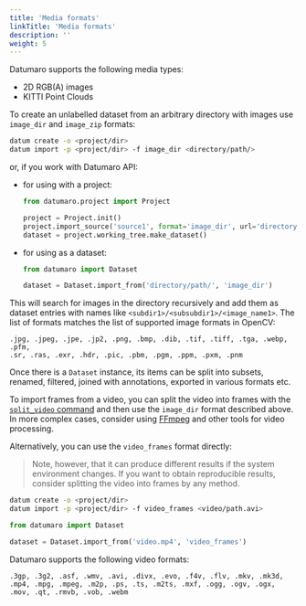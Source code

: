 ```yaml
---
title: 'Media formats'
linkTitle: 'Media formats'
description: ''
weight: 5
---
```


Datumaro supports the following media types:
- 2D RGB(A) images
- KITTI Point Clouds

To create an unlabelled dataset from an arbitrary directory with images use
`image_dir` and `image_zip` formats:

``` bash
datum create -o <project/dir>
datum import -p <project/dir> -f image_dir <directory/path/>
```

or, if you work with Datumaro API:

- for using with a project:

  ```python
  from datumaro.project import Project

  project = Project.init()
  project.import_source('source1', format='image_dir', url='directory/path/')
  dataset = project.working_tree.make_dataset()
  ```

- for using as a dataset:

  ```python
  from datumaro import Dataset

  dataset = Dataset.import_from('directory/path/', 'image_dir')
  ```

This will search for images in the directory recursively and add
them as dataset entries with names like `<subdir1>/<subsubdir1>/<image_name1>`.
The list of formats matches the list of supported image formats in OpenCV:
```
.jpg, .jpeg, .jpe, .jp2, .png, .bmp, .dib, .tif, .tiff, .tga, .webp, .pfm,
.sr, .ras, .exr, .hdr, .pic, .pbm, .pgm, .ppm, .pxm, .pnm
```

Once there is a `Dataset` instance, its items can be split into subsets,
renamed, filtered, joined with annotations, exported in various formats etc.

To import frames from a video, you can split the video into frames with
the [`split_video` command](/docs/user-manual/command-reference/util#split-video)
and then use the `image_dir` format described above. In more complex cases,
consider using [FFmpeg](https://ffmpeg.org/) and other tools for
video processing.

Alternatively, you can use the `video_frames` format directly:

> Note, however, that it can produce different results if the system
> environment changes. If you want to obtain reproducible results, consider
> splitting the video into frames by any method.

``` bash
datum create -o <project/dir>
datum import -p <project/dir> -f video_frames <video/path.avi>
```

```python
from datumaro import Dataset

dataset = Dataset.import_from('video.mp4', 'video_frames')
```

Datumaro supports the following video formats:
```
.3gp, .3g2, .asf, .wmv, .avi, .divx, .evo, .f4v, .flv, .mkv, .mk3d,
.mp4, .mpg, .mpeg, .m2p, .ps, .ts, .m2ts, .mxf, .ogg, .ogv, .ogx,
.mov, .qt, .rmvb, .vob, .webm
```
